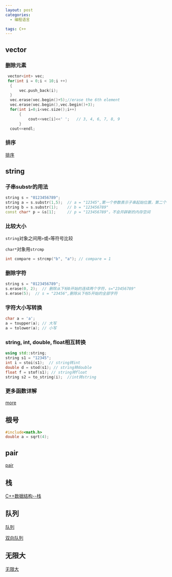 ```yaml
---
layout: post
categories:
  - 编程语言

tags: C++
---
```


## vector

### 删除元素
```cpp
 vector<int> vec;
 for(int i = 0;i < 10;i ++)
  {
      vec.push_back(i);
  }
  vec.erase(vec.begin()+5);//erase the 6th element
  vec.erase(vec.begin(),vec.begin()+3);
  for(int i=0;i<vec.size();i++)
      {
          cout<<vec[i]<<' ';   // 3, 4, 6, 7, 8, 9
      }
  cout<<endl;      
```

### 排序
[排序](https://blog.csdn.net/sinat_34328764/article/details/81507796)

## string

### 子串substr的用法
```cpp
string s = "0123456789"; 
string a = s.substr(1,5);  // a = "12345",第一个参数表示子串起始位置，第二个参数表示子串的长度
string b = s.substr(1);    // b = "123456789"
const char* p = &s[1];     // p = "123456789"，不会开辟新的内存空间 
```
### 比较大小
`string`对象之间用`>`或`<`等符号比较  

`char*`对象用`strcmp`
```cpp
int compare = strcmp("b", "a"); // compare = 1
```

### 删除字符
```cpp
string s = "0123456789";
s.erase(0, 2);  // 删除从下标0开始的连续两个字符，s="23456789"
s.erase(5);  // s = "23456",删除从下标5开始的全部字符
```

### 字符大小写转换
```cpp
char a = 'a';
a = toupper(a); // 大写
a = tolower(a); // 小写
```

### string, int, double, float相互转换
```cpp
using std::string;
string s1 = "12345"; 
int i = stoi(s1);  // string转int
double d = stod(s1); // string转double
float f = stof(s1); // string转float
string s2 = to_string(i);  //int转string
```
### 更多函数详解
[more](https://www.renfei.org/blog/introduction-to-cpp-string.html)

## 根号
```cpp
#include<math.h>
double a = sqrt(4);
```
## pair
[pair](https://www.cnblogs.com/xiaoshiwang/p/9689939.html)

## 栈
[C++数据结构--栈](https://blog.csdn.net/zichen_ziqi/article/details/80807989)

## 队列
[队列](https://blog.csdn.net/zichen_ziqi/article/details/80819939)  

[双向队列](https://blog.csdn.net/qq_26460841/article/details/88377998)

## 无限大
[无限大](https://blog.csdn.net/sinat_24310873/article/details/53146459)
